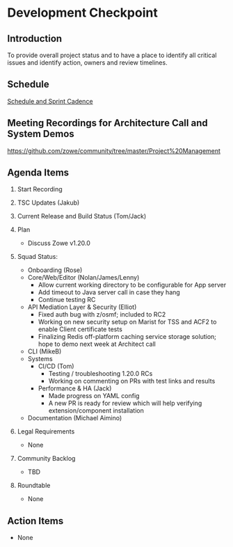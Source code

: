 # Development Checkpoint

Introduction
------------
To provide overall project status and to have a place to identify all critical issues and identify action, owners and review timelines.

Schedule
--------
[Schedule and Sprint Cadence](https://github.com/zowe/community/blob/master/Project%20Management/Schedule/Zowe%20PI%20%26%20Sprint%20Cadence.md)

Meeting Recordings for Architecture Call and System Demos
-----------------
https://github.com/zowe/community/tree/master/Project%20Management

Agenda Items
------------
1. Start Recording
2. TSC Updates (Jakub)
3. Current Release and Build Status (Tom/Jack)
4. Plan
     - Discuss Zowe v1.20.0
5. Squad Status:
    - Onboarding (Rose)
    - Core/Web/Editor (Nolan/James/Lenny)
      - Allow current working directory to be configurable for App server
      - Add timeout to Java server call in case they hang
      - Continue testing RC
    - API Mediation Layer & Security (Elliot)  
      - Fixed auth bug with z/osmf; included to RC2  
      - Working on new security setup on Marist for TSS and ACF2 to enable Client certificate tests  
      - Finalizing Redis off-platform caching service storage solution; hope to demo next week at Architect call 
    - CLI (MikeB)
    - Systems
      - CI/CD (Tom)
        * Testing / troubleshooting 1.20.0 RCs
        * Working on commenting on PRs with test links and results
      - Performance & HA (Jack)
        * Made progress on YAML config
        * A new PR is ready for review which will help verifying extension/component installation
    - Documentation (Michael Aimino)

6. Legal Requirements
    - None

7. Community Backlog
    - TBD
8. Roundtable
    - None

Action Items
------------
- None
